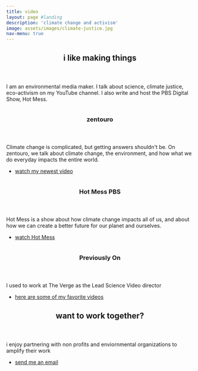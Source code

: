 ```yaml
---
title: video
layout: page #landing
description: 'climate change and activism'
image: assets/images/climate-justice.jpg
nav-menu: true
---
```


<!-- Main -->
<div id="main">

<!-- One -->
<section id="one">
	<div class="inner">
		<header class="major">
			<h2>i like making things</h2>
		</header>
		<p>I am an environmental media maker. I talk about science, climate justice, eco-activism on my YouTube channel. I also write and host the PBS Digital Show, Hot Mess. </p>
	</div>
</section>

<!-- Two -->
<section id="two" class="spotlights">
	<section>
		<a href="generic.html" class="image">
			<img src="{% link assets/images/pic08.jpg %}" alt="" data-position="center center" />
		</a>
		<div class="content">
			<div class="inner">
				<header class="major">
					<h3>zentouro</h3>
				</header>
				<p> 
					Climate change is complicated, but getting answers shouldn't be. On zentouro, we talk about climate change, the environment, and how what we do everyday impacts the entire world.
				</p>
				<ul class="actions">
					<li><a href="https://www.youtube.com/watch?v=dT9-0mG_Ewk&list=UUAz17eZxF5tD7vNOEVgegKg&index=2" class="button">watch my newest video</a></li>
				</ul>
			</div>
		</div>
	</section>
	<section>
		<a href="generic.html" class="image">
			<img src="{% link assets/images/pic09.jpg %}" alt="" data-position="top center" />
		</a>
		<div class="content">
			<div class="inner">
				<header class="major">
					<h3>Hot Mess PBS</h3>
				</header>
				<p>Hot Mess is a show about how climate change impacts all of us, and about how we can create a better future for our planet and ourselves.</p>
				<ul class="actions">
					<li><a href="https://www.youtube.com/watch?v=mQpa_NYXUGI&list=PL6kVAvCBpGR3bvpyGnmAkWL1eVOamv56T&ab_channel=HotMess" class="button">watch Hot Mess</a></li>
				</ul>
			</div>
		</div>
	</section>
	<section>
		<a href="generic.html" class="image">
			<img src="{% link assets/images/pic10.jpg %}" alt="" data-position="25% 25%" />
		</a>
		<div class="content">
			<div class="inner">
				<header class="major">
					<h3>Previously On</h3>
				</header>
				<p>I used to work at The Verge as the Lead Science Video director</p>
				<ul class="actions">
					<li><a href="https://www.youtube.com/watch?v=0QY72R3ZDzw&list=PL6kVAvCBpGR0Z0zXxfuLqRXBLmNr5Y3Ag" class="button">here are some of my favorite videos</a></li>
				</ul>
			</div>
		</div>
	</section>
</section>

<!-- Three -->
<section id="three">
	<div class="inner">
		<header class="major">
			<h2>want to work together?</h2>
		</header>
		<p>i enjoy partnering with non profits and enviornmental organizations to amplify their work</p>
		<ul class="actions">
			<li><a href="#two" class="button next">send me an email</a></li>
		</ul>
	</div>
</section>

</div>
